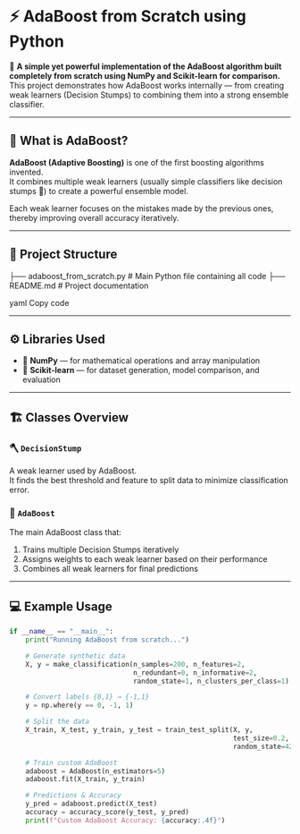 # ⚡ AdaBoost from Scratch using Python

🚀 **A simple yet powerful implementation of the AdaBoost algorithm built completely from scratch using NumPy and Scikit-learn for comparison.**  
This project demonstrates how AdaBoost works internally — from creating weak learners (Decision Stumps) to combining them into a strong ensemble classifier.

---

## 🧠 What is AdaBoost?

**AdaBoost (Adaptive Boosting)** is one of the first boosting algorithms invented.  
It combines multiple weak learners (usually simple classifiers like decision stumps 🌳) to create a powerful ensemble model.

Each weak learner focuses on the mistakes made by the previous ones, thereby improving overall accuracy iteratively.

---

## 🧩 Project Structure

├── adaboost_from_scratch.py # Main Python file containing all code
├── README.md # Project documentation

yaml
Copy code

---

## ⚙️ Libraries Used

- 🧮 **NumPy** — for mathematical operations and array manipulation  
- 🧠 **Scikit-learn** — for dataset generation, model comparison, and evaluation  

---

## 🏗️ Classes Overview

### 🪓 `DecisionStump`
A weak learner used by AdaBoost.  
It finds the best threshold and feature to split data to minimize classification error.

### 🧱 `AdaBoost`
The main AdaBoost class that:
1. Trains multiple Decision Stumps iteratively  
2. Assigns weights to each weak learner based on their performance  
3. Combines all weak learners for final predictions  

---

## 💻 Example Usage

```python
if __name__ == "__main__":
    print("Running AdaBoost from scratch...")

    # Generate synthetic data
    X, y = make_classification(n_samples=200, n_features=2,
                               n_redundant=0, n_informative=2,
                               random_state=1, n_clusters_per_class=1)

    # Convert labels {0,1} → {-1,1}
    y = np.where(y == 0, -1, 1)

    # Split the data
    X_train, X_test, y_train, y_test = train_test_split(X, y,
                                                        test_size=0.2,
                                                        random_state=42)

    # Train custom AdaBoost
    adaboost = AdaBoost(n_estimators=5)
    adaboost.fit(X_train, y_train)

    # Predictions & Accuracy
    y_pred = adaboost.predict(X_test)
    accuracy = accuracy_score(y_test, y_pred)
    print(f"Custom AdaBoost Accuracy: {accuracy:.4f}")
